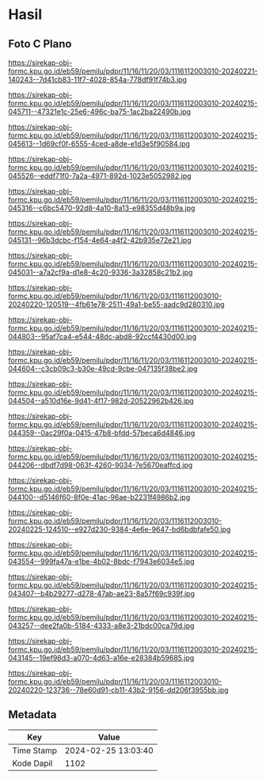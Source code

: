 # Hasil

## Foto C Plano

https://sirekap-obj-formc.kpu.go.id/eb59/pemilu/pdpr/11/16/11/20/03/1116112003010-20240221-140243--7d41cb83-11f7-4028-854a-778df91f74b3.jpg

https://sirekap-obj-formc.kpu.go.id/eb59/pemilu/pdpr/11/16/11/20/03/1116112003010-20240215-045711--47321e1c-25e6-496c-ba75-1ac2ba22490b.jpg

https://sirekap-obj-formc.kpu.go.id/eb59/pemilu/pdpr/11/16/11/20/03/1116112003010-20240215-045613--1d69cf0f-6555-4ced-a8de-e1d3e5f90584.jpg

https://sirekap-obj-formc.kpu.go.id/eb59/pemilu/pdpr/11/16/11/20/03/1116112003010-20240215-045526--eddf71f0-7a2a-4971-892d-1023e5052982.jpg

https://sirekap-obj-formc.kpu.go.id/eb59/pemilu/pdpr/11/16/11/20/03/1116112003010-20240215-045316--c6bc5470-92d8-4a10-8a13-e98355d48b9a.jpg

https://sirekap-obj-formc.kpu.go.id/eb59/pemilu/pdpr/11/16/11/20/03/1116112003010-20240215-045131--96b3dcbc-f154-4e64-a4f2-42b935e72e21.jpg

https://sirekap-obj-formc.kpu.go.id/eb59/pemilu/pdpr/11/16/11/20/03/1116112003010-20240215-045031--a7a2cf9a-d1e8-4c20-9336-3a32858c21b2.jpg

https://sirekap-obj-formc.kpu.go.id/eb59/pemilu/pdpr/11/16/11/20/03/1116112003010-20240220-120519--4fb61e78-2511-49a1-be55-aadc9d280310.jpg

https://sirekap-obj-formc.kpu.go.id/eb59/pemilu/pdpr/11/16/11/20/03/1116112003010-20240215-044803--95af7ca4-e544-48dc-abd8-92ccf4430d00.jpg

https://sirekap-obj-formc.kpu.go.id/eb59/pemilu/pdpr/11/16/11/20/03/1116112003010-20240215-044604--c3cb09c3-b30e-49cd-9cbe-047135f38be2.jpg

https://sirekap-obj-formc.kpu.go.id/eb59/pemilu/pdpr/11/16/11/20/03/1116112003010-20240215-044504--a510d16e-9d41-4f17-982d-20522962b426.jpg

https://sirekap-obj-formc.kpu.go.id/eb59/pemilu/pdpr/11/16/11/20/03/1116112003010-20240215-044359--0ac29f0a-0415-47b8-bfdd-57beca6d4846.jpg

https://sirekap-obj-formc.kpu.go.id/eb59/pemilu/pdpr/11/16/11/20/03/1116112003010-20240215-044206--dbdf7d98-063f-4260-9034-7e5670eaffcd.jpg

https://sirekap-obj-formc.kpu.go.id/eb59/pemilu/pdpr/11/16/11/20/03/1116112003010-20240215-044100--d5146f60-8f0e-41ac-96ae-b2231f4986b2.jpg

https://sirekap-obj-formc.kpu.go.id/eb59/pemilu/pdpr/11/16/11/20/03/1116112003010-20240225-124510--e927d230-9384-4e6e-9647-bd6bdbfafe50.jpg

https://sirekap-obj-formc.kpu.go.id/eb59/pemilu/pdpr/11/16/11/20/03/1116112003010-20240215-043554--999fa47a-e1be-4b02-8bdc-f7943e6034e5.jpg

https://sirekap-obj-formc.kpu.go.id/eb59/pemilu/pdpr/11/16/11/20/03/1116112003010-20240215-043407--b4b29277-d278-47ab-ae23-8a57f69c939f.jpg

https://sirekap-obj-formc.kpu.go.id/eb59/pemilu/pdpr/11/16/11/20/03/1116112003010-20240215-043257--dee2fa0b-5184-4333-a8e3-21bdc00ca79d.jpg

https://sirekap-obj-formc.kpu.go.id/eb59/pemilu/pdpr/11/16/11/20/03/1116112003010-20240215-043145--19ef98d3-a070-4d63-a16e-e28384b59685.jpg

https://sirekap-obj-formc.kpu.go.id/eb59/pemilu/pdpr/11/16/11/20/03/1116112003010-20240220-123736--78e60d91-cb11-43b2-9156-dd206f3955bb.jpg


## Metadata

| Key        | Value               |
| ---------- | ------------------- |
| Time Stamp | 2024-02-25 13:03:40 |
| Kode Dapil | 1102                |



